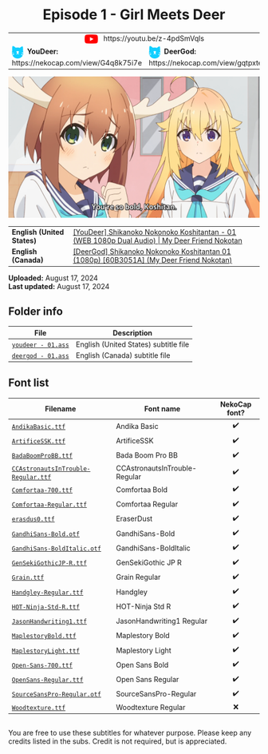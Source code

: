 
<h1 align='center'>Episode 1 - Girl Meets Deer</h1>

<table align='center'>
    <tr>
        <td colspan=2 align=center> <img src='../../.img/youtube.svg' alt='YouTube' width=27 align='center'> &nbsp https://youtu.be/z-4pdSmVqls </td>
    </tr>
    <tr>
        <td> <img src='../../.img/nekocap.svg' alt='NekoCap' width=23 align='center'> &nbsp<b>YouDeer:</b> https://nekocap.com/view/G4q8k75i7e </td>
        <td> <img src='../../.img/nekocap.svg' alt='NekoCap' width=23 align='center'> &nbsp<b>DeerGod:</b> https://nekocap.com/view/gqtpxteUdA </td>
    </tr>
</table>

[![](./preview.webp)](https://www.youtube.com/watch?v=z-4pdSmVqls&nekocap=G4q8k75i7e)

<table align='center'>
    <tr>
        <!-- English (United States) -->
        <td><b>English (United States)</b></td>
        <!--  [[YouDeer] Shikanoko Nokonoko Koshitantan - 01 (WEB 1080p Dual Audio) | My Deer Friend Nokotan](https://nyaa.si/view/1844447)   -->
        <td><a href="https://nyaa.si/view/1844447">[YouDeer] Shikanoko Nokonoko Koshitantan - 01 (WEB 1080p Dual Audio) | My Deer Friend Nokotan</a></td>
    </tr>
    <tr>
        <!-- English (Canada) -->
        <td><b>English (Canada)</b></td>
        <!--  [[DeerGod] Shikanoko Nokonoko Koshitantan 01 (1080p) [60B3051A] (My Deer Friend Nokotan)](https://nyaa.si/view/1843981) -->
        <td><a href="https://nyaa.si/view/1843981">[DeerGod] Shikanoko Nokonoko Koshitantan 01 (1080p) [60B3051A] (My Deer Friend Nokotan)</a></td>
    </tr>
</table>

**Uploaded:** August 17, 2024  
**Last updated:** August 17, 2024

<!-- Description goes here -->

## Folder info

| File | Description |
| ---- | ----------- |
[`youdeer - 01.ass`](youdeer%20-%2001.ass) | English (United States) subtitle file |
[`deergod - 01.ass`](deergod%20-%2001.ass) | English (Canada) subtitle file |

## Font list

| Filename | Font name | NekoCap font? |
| ---- | ---- | :--: |
 [`AndikaBasic.ttf`](https://github.com/abrokecube/subtitles-fonts/tree/main/NekoCap%20fonts/AndikaBasic.ttf) | Andika Basic | ✔️ |
 [`ArtificeSSK.ttf`](https://github.com/abrokecube/subtitles-fonts/tree/main/NekoCap%20fonts/ArtificeSSK.ttf) | ArtificeSSK | ✔️ |
 [`BadaBoomProBB.ttf`](https://github.com/abrokecube/subtitles-fonts/tree/main/NekoCap%20fonts/BadaBoomProBB.ttf) | Bada Boom Pro BB | ✔️ |
 [`CCAstronautsInTrouble-Regular.ttf`](https://github.com/abrokecube/subtitles-fonts/tree/main/NekoCap%20fonts/CCAstronautsInTrouble-Regular.ttf) | CCAstronautsInTrouble-Regular | ✔️ |
 [`Comfortaa-700.ttf`](https://github.com/abrokecube/subtitles-fonts/tree/main/NekoCap%20fonts/Comfortaa-700.ttf) | Comfortaa Bold | ✔️ |
 [`Comfortaa-Regular.ttf`](https://github.com/abrokecube/subtitles-fonts/tree/main/NekoCap%20fonts/Comfortaa-Regular.ttf) | Comfortaa Regular | ✔️ |
 [`erasdus0.ttf`](https://github.com/abrokecube/subtitles-fonts/tree/main/NekoCap%20fonts/erasdus0.ttf) | EraserDust | ✔️ |
 [`GandhiSans-Bold.otf`](https://github.com/abrokecube/subtitles-fonts/tree/main/NekoCap%20fonts/GandhiSans-Bold.otf) | GandhiSans-Bold | ✔️ |
 [`GandhiSans-BoldItalic.otf`](https://github.com/abrokecube/subtitles-fonts/tree/main/NekoCap%20fonts/GandhiSans-BoldItalic.otf) | GandhiSans-BoldItalic | ✔️ |
 [`GenSekiGothicJP-R.ttf`](https://github.com/abrokecube/subtitles-fonts/tree/main/NekoCap%20fonts/GenSekiGothicJP-R.ttf) | GenSekiGothic JP R | ✔️ |
 [`Grain.ttf`](https://github.com/abrokecube/subtitles-fonts/tree/main/NekoCap%20fonts/Grain.ttf) | Grain Regular | ✔️ |
 [`Handgley-Regular.ttf`](https://github.com/abrokecube/subtitles-fonts/tree/main/NekoCap%20fonts/Handgley-Regular.ttf) | Handgley | ✔️ |
 [`HOT-Ninja-Std-R.ttf`](https://github.com/abrokecube/subtitles-fonts/tree/main/NekoCap%20fonts/HOT-Ninja-Std-R.ttf) | HOT-Ninja Std R | ✔️ |
 [`JasonHandwriting1.ttf`](https://github.com/abrokecube/subtitles-fonts/tree/main/NekoCap%20fonts/JasonHandwriting1.ttf) | JasonHandwriting1 Regular | ✔️ |
 [`MaplestoryBold.ttf`](https://github.com/abrokecube/subtitles-fonts/tree/main/NekoCap%20fonts/MaplestoryBold.ttf) | Maplestory Bold | ✔️ |
 [`MaplestoryLight.ttf`](https://github.com/abrokecube/subtitles-fonts/tree/main/NekoCap%20fonts/MaplestoryLight.ttf) | Maplestory Light | ✔️ |
 [`Open-Sans-700.ttf`](https://github.com/abrokecube/subtitles-fonts/tree/main/NekoCap%20fonts/Open-Sans-700.ttf) | Open Sans Bold | ✔️ |
 [`OpenSans-Regular.ttf`](https://github.com/abrokecube/subtitles-fonts/tree/main/NekoCap%20fonts/OpenSans-Regular.ttf) | Open Sans Regular | ✔️ |
 [`SourceSansPro-Regular.otf`](https://github.com/abrokecube/subtitles-fonts/tree/main/NekoCap%20fonts/SourceSansPro-Regular.otf) | SourceSansPro-Regular | ✔️ |
 [`Woodtexture.ttf`](./fonts/Woodtexture.ttf) | Woodtexture Regular | ❌ |

<!-- Permissions -->
## 
You are free to use these subtitles for whatever purpose. Please keep any credits listed in the subs. Credit is not required, but is appreciated.
